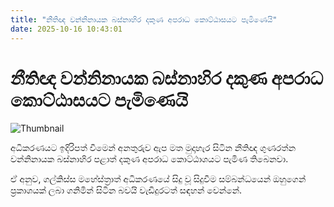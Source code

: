 ```yaml
---
title: "නීතිඥ වන්නිනායක බස්නාහිර දකුණ අපරාධ කොට්ඨාසයට පැමිණෙයි"
date: 2025-10-16 10:43:01
---
```


# නීතිඥ වන්නිනායක බස්නාහිර දකුණ අපරාධ කොට්ඨාසයට පැමිණෙයි

![Thumbnail](https://helakuru.sgp1.cdn.digitaloceanspaces.com/esana/images/lib/gunarathne-wanninayake-archived.jpg)

අධිකරණයට ඉදිරිපත් වීමෙන් අනතුරුව ඇප මත මුදාහැර සිටින නීතිඥ ගුණරත්න වන්නිනායක බස්නාහිර පළාත් දකුණ අපරාධ කොට්ඨාශයට පැමිණ තිබෙනවා.

ඒ අනුව, ගල්කිස්ස මහේස්ත්‍රාත් අධිකරණයේ සිදු වූ සිදුවීම සම්බන්ධයෙන් ඔහුගෙන් ප්‍රකාශයක් ලබා ගනිමින් සිටින බවයි වැඩිදුරටත් සඳහන් වෙන්නේ.


